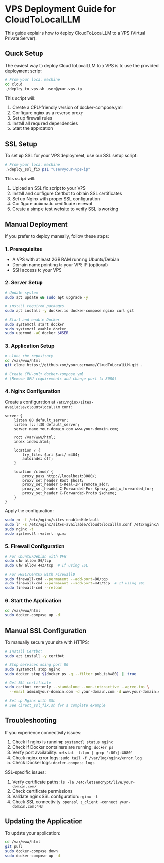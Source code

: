 # VPS Deployment Guide for CloudToLocalLLM

This guide explains how to deploy CloudToLocalLLM to a VPS (Virtual Private Server).

## Quick Setup

The easiest way to deploy CloudToLocalLLM to a VPS is to use the provided deployment script:

```bash
# From your local machine
cd cloud
./deploy_to_vps.sh user@your-vps-ip
```

This script will:
1. Create a CPU-friendly version of docker-compose.yml
2. Configure nginx as a reverse proxy
3. Set up firewall rules
4. Install all required dependencies
5. Start the application

## SSL Setup

To set up SSL for your VPS deployment, use our SSL setup script:

```powershell
# From your local machine
.\deploy_ssl_fix.ps1 "user@your-vps-ip"
```

This script will:
1. Upload an SSL fix script to your VPS
2. Install and configure Certbot to obtain SSL certificates
3. Set up Nginx with proper SSL configuration
4. Configure automatic certificate renewal
5. Create a simple test website to verify SSL is working

## Manual Deployment

If you prefer to deploy manually, follow these steps:

### 1. Prerequisites

- A VPS with at least 2GB RAM running Ubuntu/Debian
- Domain name pointing to your VPS IP (optional)
- SSH access to your VPS

### 2. Server Setup

```bash
# Update system
sudo apt update && sudo apt upgrade -y

# Install required packages
sudo apt install -y docker.io docker-compose nginx curl git

# Start and enable Docker
sudo systemctl start docker
sudo systemctl enable docker
sudo usermod -aG docker $USER
```

### 3. Application Setup

```bash
# Clone the repository
cd /var/www/html
git clone https://github.com/yourusername/CloudToLocalLLM.git .

# Create CPU-only docker-compose.yml
# (Remove GPU requirements and change port to 8080)
```

### 4. Nginx Configuration

Create a configuration at `/etc/nginx/sites-available/cloudtolocalllm.conf`:

```nginx
server {
    listen 80 default_server;
    listen [::]:80 default_server;
    server_name your-domain.com www.your-domain.com;
    
    root /var/www/html;
    index index.html;

    location / {
        try_files $uri $uri/ =404;
        autoindex off;
    }

    location /cloud/ {
        proxy_pass http://localhost:8080/;
        proxy_set_header Host $host;
        proxy_set_header X-Real-IP $remote_addr;
        proxy_set_header X-Forwarded-For $proxy_add_x_forwarded_for;
        proxy_set_header X-Forwarded-Proto $scheme;
    }
}
```

Apply the configuration:
```bash
sudo rm -f /etc/nginx/sites-enabled/default
sudo ln -s /etc/nginx/sites-available/cloudtolocalllm.conf /etc/nginx/sites-enabled/
sudo nginx -t
sudo systemctl restart nginx
```

### 5. Firewall Configuration

```bash
# For Ubuntu/Debian with UFW
sudo ufw allow 80/tcp
sudo ufw allow 443/tcp  # If using SSL

# For RHEL/CentOS with FirewallD
sudo firewall-cmd --permanent --add-port=80/tcp
sudo firewall-cmd --permanent --add-port=443/tcp  # If using SSL
sudo firewall-cmd --reload
```

### 6. Start the Application

```bash
cd /var/www/html
sudo docker-compose up -d
```

## Manual SSL Configuration

To manually secure your site with HTTPS:

```bash
# Install Certbot
sudo apt install -y certbot

# Stop services using port 80
sudo systemctl stop nginx
sudo docker stop $(docker ps -q --filter publish=80) || true

# Get SSL certificate
sudo certbot certonly --standalone --non-interactive --agree-tos \
  --email admin@your-domain.com -d your-domain.com -d www.your-domain.com

# Set up Nginx with SSL
# See direct_ssl_fix.sh for a complete example
```

## Troubleshooting

If you experience connectivity issues:

1. Check if nginx is running: `systemctl status nginx`
2. Check if Docker containers are running: `docker ps`
3. Verify port availability: `netstat -tulpn | grep ':80\|:8080'`
4. Check nginx error logs: `sudo tail -f /var/log/nginx/error.log`
5. Check Docker logs: `docker-compose logs`

SSL-specific issues:
1. Verify certificate paths: `ls -la /etc/letsencrypt/live/your-domain.com/`
2. Check certificate permissions
3. Validate nginx SSL configuration: `nginx -t`
4. Check SSL connectivity: `openssl s_client -connect your-domain.com:443`

## Updating the Application

To update your application:

```bash
cd /var/www/html
git pull
sudo docker-compose down
sudo docker-compose up -d
``` 
